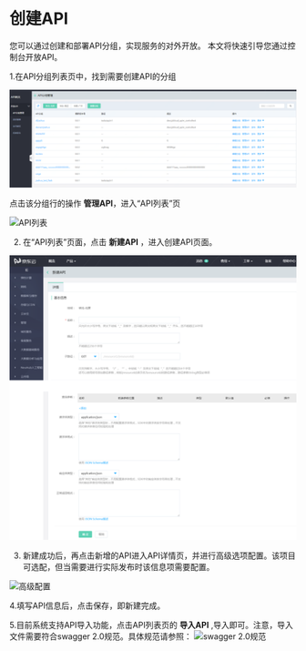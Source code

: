 # 创建API

您可以通过创建和部署API分组，实现服务的对外开放。
本文将快速引导您通过控制台开放API。


1.在API分组列表页中，找到需要创建API的分组

 ![API分组管理](https://github.com/jdcloudcom/cn/blob/edit/image/Internet-Middleware/API-Gateway/apigroup-1.png)
 
点击该分组行的操作 **管理API**，进入“API列表”页

 ![API列表](https://github.com/jdcloudcom/cn/blob/edit/image/Internet-Middleware/API-Gateway/apigroup-apilist.png)


2. 在“API列表”页面，点击 **新建API** ，进入创建API页面。

![新建API](https://github.com/jdcloudcom/cn/blob/edit/image/Internet-Middleware/API-Gateway/apigroup-addapi.png)


3. 新建成功后，再点击新增的API进入API详情页，并进行高级选项配置。该项目可选配，但当需要进行实际发布时该信息项需要配置。

![高级配置](https://github.com/jdcloudcom/cn/blob/edit/image/Internet-Middleware/API-Gateway/apigroup-addapi-advane.png)
  
  
4.填写API信息后，点击保存，即新建完成。

5.目前系统支持API导入功能，点击API列表页的 **导入API**  ,导入即可。注意，导入文件需要符合swagger 2.0规范。具体规范请参照：
![swagger 2.0规范](http://editor.swagger.io/)  
